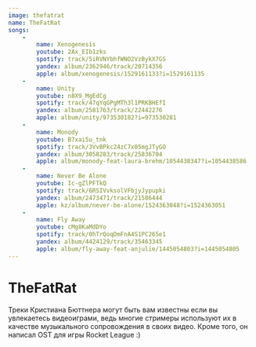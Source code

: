 ```yaml
---
image: thefatrat
name: TheFatRat
songs:
    -
        name: Xenogenesis
        youtube: 2Ax_EIb1zks
        spotify: track/5iRVNYbhfWNO2VzBykX7GS
        yandex: album/2362946/track/20714356
        apple: album/xenogenesis/1529161133?i=1529161135
    -
        name: Unity
        youtube: n8X9_MgEdCg
        spotify: track/47qYqGPgMTh3l1PRKBHEfI
        yandex: album/2581763/track/22442276
        apple: album/unity/973530182?i=973530281
    -
        name: Monody
        youtube: B7xai5u_tnk
        spotify: track/3VvBPkc24zC7x05mgJTyGO
        yandex: album/3058283/track/25836704
        apple: album/monody-feat-laura-brehm/1054438347?i=1054438586
    -
        name: Never Be Alone
        youtube: Ic-gZlPFTkQ
        spotify: track/6RSIVvksolVFbjyJypupki
        yandex: album/2473471/track/21586444
        apple: kz/album/never-be-alone/1524363048?i=1524363051
    -
        name: Fly Away
        youtube: cMg8KaMdDYo
        spotify: track/0hTrQoqDmFnA4S1PC265e1
        yandex: album/4424129/track/35463345
        apple: album/fly-away-feat-anjulie/1445054803?i=1445054805
---
```

# TheFatRat

Треки Кристиана Бюттнера могут быть вам известны если вы увлекаетесь видеоиграми,
ведь многие стримеры используют их в качестве музыкального сопровождения в своих видео.
Кроме того, он написал OST для игры Rocket League :)